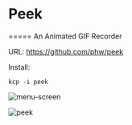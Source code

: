 # Peek
=====
An Animated GIF Recorder

URL: https://github.com/phw/peek

Install:
```
kcp -i peek
```
![menu-screen](http://www.omgubuntu.co.uk/wp-content/uploads/2016/08/peek-preferences-gif-app-linux.jpg)

![peek](http://lamiradadelreplicante.com/wp-content/uploads/2016/09/peek.gif)
